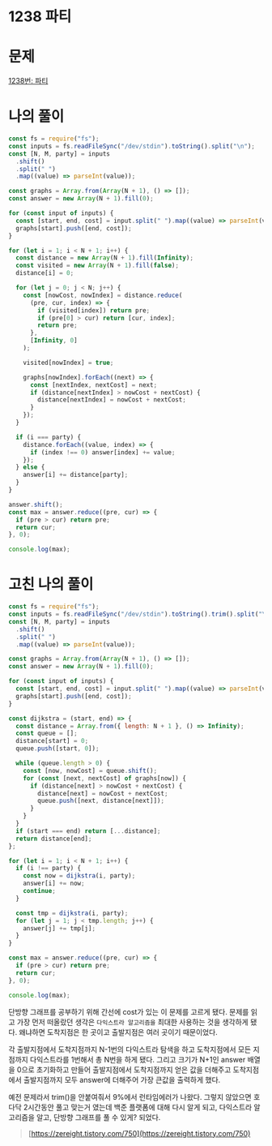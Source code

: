 # 1238 파티

# 문제

[1238번: 파티](https://www.acmicpc.net/problem/1238)

# 나의 풀이

```jsx
const fs = require("fs");
const inputs = fs.readFileSync("/dev/stdin").toString().split("\n");
const [N, M, party] = inputs
  .shift()
  .split(" ")
  .map((value) => parseInt(value));

const graphs = Array.from(Array(N + 1), () => []);
const answer = new Array(N + 1).fill(0);

for (const input of inputs) {
  const [start, end, cost] = input.split(" ").map((value) => parseInt(value));
  graphs[start].push([end, cost]);
}

for (let i = 1; i < N + 1; i++) {
  const distance = new Array(N + 1).fill(Infinity);
  const visited = new Array(N + 1).fill(false);
  distance[i] = 0;

  for (let j = 0; j < N; j++) {
    const [nowCost, nowIndex] = distance.reduce(
      (pre, cur, index) => {
        if (visited[index]) return pre;
        if (pre[0] > cur) return [cur, index];
        return pre;
      },
      [Infinity, 0]
    );

    visited[nowIndex] = true;

    graphs[nowIndex].forEach((next) => {
      const [nextIndex, nextCost] = next;
      if (distance[nextIndex] > nowCost + nextCost) {
        distance[nextIndex] = nowCost + nextCost;
      }
    });
  }

  if (i === party) {
    distance.forEach((value, index) => {
      if (index !== 0) answer[index] += value;
    });
  } else {
    answer[i] += distance[party];
  }
}

answer.shift();
const max = answer.reduce((pre, cur) => {
  if (pre > cur) return pre;
  return cur;
}, 0);

console.log(max);
```

# 고친 나의 풀이

```jsx
const fs = require("fs");
const inputs = fs.readFileSync("/dev/stdin").toString().trim().split("\n");
const [N, M, party] = inputs
  .shift()
  .split(" ")
  .map((value) => parseInt(value));

const graphs = Array.from(Array(N + 1), () => []);
const answer = new Array(N + 1).fill(0);

for (const input of inputs) {
  const [start, end, cost] = input.split(" ").map((value) => parseInt(value));
  graphs[start].push([end, cost]);
}

const dijkstra = (start, end) => {
  const distance = Array.from({ length: N + 1 }, () => Infinity);
  const queue = [];
  distance[start] = 0;
  queue.push([start, 0]);

  while (queue.length > 0) {
    const [now, nowCost] = queue.shift();
    for (const [next, nextCost] of graphs[now]) {
      if (distance[next] > nowCost + nextCost) {
        distance[next] = nowCost + nextCost;
        queue.push([next, distance[next]]);
      }
    }
  }
  if (start === end) return [...distance];
  return distance[end];
};

for (let i = 1; i < N + 1; i++) {
  if (i !== party) {
    const now = dijkstra(i, party);
    answer[i] += now;
    continue;
  }

  const tmp = dijkstra(i, party);
  for (let j = 1; j < tmp.length; j++) {
    answer[j] += tmp[j];
  }
}

const max = answer.reduce((pre, cur) => {
  if (pre > cur) return pre;
  return cur;
}, 0);

console.log(max);
```

단방향 그래프를 공부하기 위해 간선에 cost가 있는 이 문제를 고르게 됐다. 문제를 읽고 가장 먼저 떠올랐던 생각은 `다익스트라 알고리즘을` 최대한 사용하는 것을 생각하게 됐다. 왜냐하면 도착지점은 한 곳이고 출발지점은 여러 곳이기 때문이었다.

각 출발지점에서 도착지점까지 N-1번의 다익스트라 탐색을 하고 도착지점에서 모든 지점까지 다익스트라를 1번해서 총 N번을 하게 됐다. 그리고 크기가 N+1인 answer 배열을 0으로 초기화하고 만들어 출발지점에서 도착지점까지 얻은 값을 더해주고  도착지점에서 출발지점까지 모두 answer에 더해주어 가장 큰값을 출력하게 했다.

예전 문제라서 trim()을 안붙여줘서 9%에서 런타임에러가 나왔다. 그렇지 않았으면 호다닥 2시간동안 풀고 맞는거 였는데 백준 플랫폼에 대해 다시 알게 되고, 다익스트라 알고리즘을 알고, 단방향 그래프를 풀 수 있게? 되었다.

> [https://zereight.tistory.com/750](https://zereight.tistory.com/750)